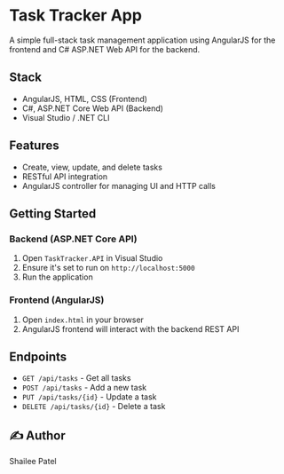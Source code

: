 # Task Tracker App

A simple full-stack task management application using AngularJS for the frontend and C# ASP.NET Web API for the backend.

## Stack
- AngularJS, HTML, CSS (Frontend)
- C#, ASP.NET Core Web API (Backend)
- Visual Studio / .NET CLI

## Features
- Create, view, update, and delete tasks
- RESTful API integration
- AngularJS controller for managing UI and HTTP calls

## Getting Started

### Backend (ASP.NET Core API)
1. Open `TaskTracker.API` in Visual Studio
2. Ensure it's set to run on `http://localhost:5000`
3. Run the application

### Frontend (AngularJS)
1. Open `index.html` in your browser
2. AngularJS frontend will interact with the backend REST API

##  Endpoints

- `GET /api/tasks` - Get all tasks
- `POST /api/tasks` - Add a new task
- `PUT /api/tasks/{id}` - Update a task
- `DELETE /api/tasks/{id}` - Delete a task

## ✍️ Author
Shailee Patel

